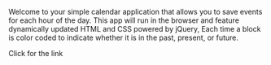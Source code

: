  Welcome to your simple calendar application that allows you to save events for each hour of the day. This app will run in the browser and feature dynamically updated HTML and CSS powered by jQuery, Each time a block is color coded to indicate whether it is in the past, present, or future. 

 Click for the link 

 